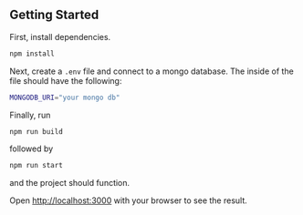 ## Getting Started

First, install dependencies. 
```bash
npm install
```
Next, create a ``` .env ``` file and connect to a mongo database. 
The inside of the file should have the following:
```bash
MONGODB_URI="your mongo db"
```

Finally, run
```bash
npm run build
```
followed by
```bash
npm run start
```
and the project should function. 

Open [http://localhost:3000](http://localhost:3000) with your browser to see the result.
